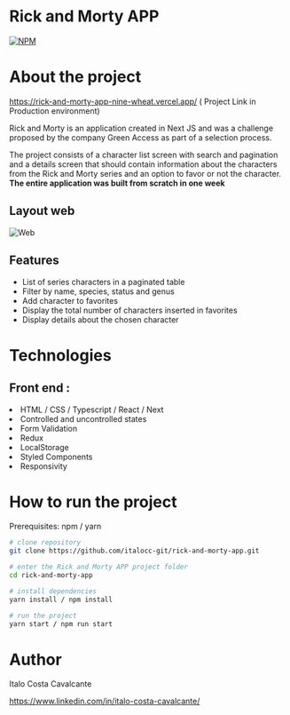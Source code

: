 # Rick and Morty APP

[![NPM](https://img.shields.io/npm/l/react)](https://github.com/italocc-git/rick-and-morty-app/blob/main/LICENSE) 

# About the project

https://rick-and-morty-app-nine-wheat.vercel.app/ ( Project Link in Production environment)

Rick and Morty is an application created in Next JS and was a challenge proposed by the company Green Access as part of a selection process.

The project consists of a character list screen with search and pagination and a details screen that should contain information about the characters from the Rick and Morty series and an option to favor or not the character. <b> <i> </i> The entire application was built from scratch in one week </b>

## Layout web
![Web](https://github.com/italocc-git/rick-and-morty-app/blob/main/src/assets/gif/presentation.gif)

## Features 

<ul>
  <li>List of series characters in a paginated table </li>
   <li>Filter by name, species, status and genus </li>
   <li>Add character to favorites </li>
   <li>Display the total number of characters inserted in favorites </li>
   <li>Display details about the chosen character </li>
 </ul>
 
# Technologies

## Front end : 
 <li> HTML / CSS / Typescript / React / Next </li>
 <li> Controlled and uncontrolled states </li>
 <li> Form Validation </li>
 <li> Redux </li>
 <li> LocalStorage </li>
 <li> Styled Components </li>
 <li> Responsivity </li>
 
 # How to run the project
 
 Prerequisites: npm / yarn

```bash
# clone repository
git clone https://github.com/italocc-git/rick-and-morty-app.git

# enter the Rick and Morty APP project folder
cd rick-and-morty-app

# install dependencies
yarn install / npm install

# run the project
yarn start / npm run start
```
 
# Author

Italo Costa Cavalcante

https://www.linkedin.com/in/italo-costa-cavalcante/

